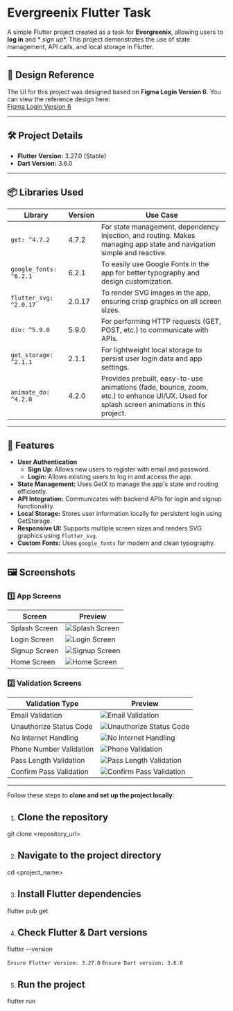 # Evergreenix Flutter Task

A simple Flutter project created as a task for **Evergreenix**, allowing users to **log in** and *
*sign up**. This project demonstrates the use of state management, API calls, and local storage in
Flutter.

---

## 🎨 Design Reference

The UI for this project was designed based on **Figma Login Version 6**. You can view the reference
design here:  
[Figma Login Version 6](<https://www.figma.com/design/a9grXsVpGfxgFDTVvZ5AXt/20-Screen-Login---Register-Mobile-App--Community-?node-id=2-2&t=6yxGmNoaoZor3xHK-0>)

---

## 🛠 Project Details

- **Flutter Version:** 3.27.0 (Stable)
- **Dart Version:** 3.6.0

---

## 📦 Libraries Used

| Library                | Version | Use Case                                                                                                                                  |
|------------------------|---------|-------------------------------------------------------------------------------------------------------------------------------------------|
| `get: ^4.7.2`          | 4.7.2   | For state management, dependency injection, and routing. Makes managing app state and navigation simple and reactive.                     |
| `google_fonts: ^6.2.1` | 6.2.1   | To easily use Google Fonts in the app for better typography and design customization.                                                     |
| `flutter_svg: ^2.0.17` | 2.0.17  | To render SVG images in the app, ensuring crisp graphics on all screen sizes.                                                             |
| `dio: ^5.9.0`          | 5.9.0   | For performing HTTP requests (GET, POST, etc.) to communicate with APIs.                                                                  |
| `get_storage: ^2.1.1`  | 2.1.1   | For lightweight local storage to persist user login data and app settings.                                                                |
| `animate_do: ^4.2.0`   | 4.2.0   | Provides prebuilt, easy-to-use animations (fade, bounce, zoom, etc.) to enhance UI/UX. Used for splash screen animations in this project. |

---

## 🚀 Features

- **User Authentication**
    - **Sign Up:** Allows new users to register with email and password.
    - **Login:** Allows existing users to log in and access the app.
- **State Management:** Uses GetX to manage the app's state and routing efficiently.
- **API Integration:** Communicates with backend APIs for login and signup functionality.
- **Local Storage:** Stores user information locally for persistent login using GetStorage.
- **Responsive UI:** Supports multiple screen sizes and renders SVG graphics using `flutter_svg`.
- **Custom Fonts:** Uses `google_fonts` for modern and clean typography.

-------------------------------------------

## 🖼 Screenshots

### 1️⃣ App Screens

| Screen        | Preview                                                 |
|---------------|---------------------------------------------------------|
| Splash Screen | ![Splash Screen](assets/screenshots/splash_screen.jpeg) |
| Login Screen  | ![Login Screen](assets/screenshots/login_screen.jpeg)   |
| Signup Screen | ![Signup Screen](assets/screenshots/signup_screen.jpeg) |
| Home Screen   | ![Home Screen](assets/screenshots/home_screen.jpeg)     |

### 2️⃣ Validation Screens

| Validation Type         | Preview                                                                     |
|-------------------------|-----------------------------------------------------------------------------|
| Email Validation        | ![Email Validation](assets/screenshots/valid_email_validation.jpeg)         |
| Unauthorize Status Code | ![Unauthorize Status Code](assets/screenshots/unauthorize_validation.jpeg)  |
| No Internet Handling    | ![No Internet Handling](assets/screenshots/no_internet_validation.jpeg)     |
| Phone Number Validation | ![Phone Validation](assets/screenshots/mobileno_validation.jpeg)            |
| Pass Length Validation  | ![Pass Length Validation](assets/screenshots/pass_length_validation.jpeg)   |
| Confirm Pass Validation | ![Confirm Pass Validation](assets/screenshots/confirm_pass_validation.jpeg) |

---

Follow these steps to **clone and set up the project locally**:

1. ## Clone the repository

git clone <repository_url>

2. ## Navigate to the project directory

cd <project_name>

3. ## Install Flutter dependencies

flutter pub get

4. ## Check Flutter & Dart versions

flutter --version

`Ensure Flutter version: 3.27.0`
`Ensure Dart version: 3.6.0`

5. ## Run the project

flutter run







